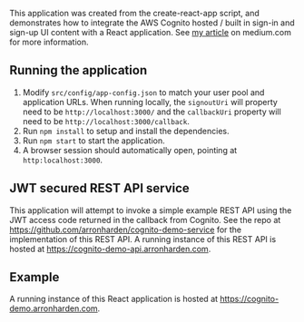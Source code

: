 This application was created from the create-react-app script, and demonstrates how to integrate the AWS Cognito hosted / built in sign-in and sign-up UI content with a React application. See [my article](https://medium.com/@arron.harden/aws-cognito-example-using-react-ui-and-node-js-rest-apis-part-2-react-ui-app-with-redux-6cc22610affe) on medium.com for more information.

## Running the application

1. Modify `src/config/app-config.json` to match your user pool and application URLs. When running locally, the `signoutUri` will property need to be `http://localhost:3000/` and the `callbackUri` property will need to be `http://localhost:3000/callback`.
2. Run `npm install` to setup and install the dependencies.
3. Run `npm start` to start the application.
4. A browser session should automatically open, pointing at `http:localhost:3000`.

## JWT secured REST API service
This application will attempt to invoke a simple example REST API using the JWT access code returned in the callback from Cognito. See the repo at https://github.com/arronharden/cognito-demo-service for the implementation of this REST API. A running instance of this REST API is hosted at https://cognito-demo-api.arronharden.com. 

## Example
A running instance of this React application is hosted at https://cognito-demo.arronharden.com.
